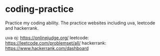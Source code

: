 # coding-practice
Practice my coding ability.
The practice websites including uva, leetcode and hackerrank.

uva oj: https://onlinejudge.org/
leetcode: https://leetcode.com/problemset/all/
hackerrank: https://www.hackerrank.com/dashboard
